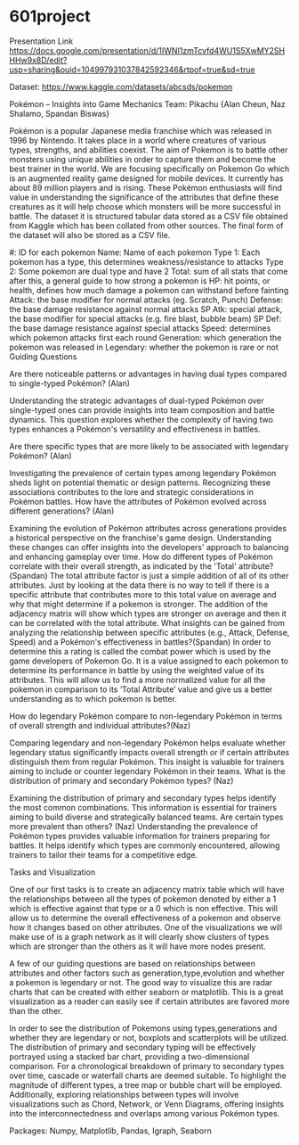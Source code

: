 <!-- #region -->
# 601project

Presentation Link
https://docs.google.com/presentation/d/1IWNI1zmTcvfd4WU1S5XwMY2SHHHw9x8D/edit?usp=sharing&ouid=104997931037842592346&rtpof=true&sd=true

Dataset: https://www.kaggle.com/datasets/abcsds/pokemon

Pokémon – Insights into Game Mechanics 
Team: Pikachu {Alan Cheun, Naz Shalamo, Spandan Biswas} 

Pokémon is a popular Japanese media franchise which was released in 1996 by Nintendo. It takes place in a world  where creatures of various types, strengths, and abilities coexist. The aim of Pokemon is to battle other monsters using unique abilities in order to capture them and become the best trainer in the world. We are focusing specifically on Pokemon Go which is an augmented reality game designed for mobile devices. It currently has about 89 million players and is rising. These Pokémon enthusiasts will find value in understanding the significance of the attributes that define these creatures as it will help choose which monsters will be more successful in battle.
The dataset it is structured tabular data stored as a CSV file obtained from Kaggle which has been collated from other sources. The final form of the dataset will also be stored as a CSV file.


#: ID for each pokemon
Name: Name of each pokemon
Type 1: Each pokemon has a type, this determines weakness/resistance to attacks
Type 2: Some pokemon are dual type and have 2
Total: sum of all stats that come after this, a general guide to how strong a pokemon is
HP: hit points, or health, defines how much damage a pokemon can withstand before fainting
Attack: the base modifier for normal attacks (eg. Scratch, Punch)
Defense: the base damage resistance against normal attacks
SP Atk: special attack, the base modifier for special attacks (e.g. fire blast, bubble beam)
SP Def: the base damage resistance against special attacks
Speed: determines which pokemon attacks first each round
Generation: which generation the pokemon was released in
Legendary: whether the pokemon is rare or not
Guiding Questions 

Are there noticeable patterns or advantages in having dual types compared to single-typed Pokémon? (Alan)

Understanding the strategic advantages of dual-typed Pokémon over single-typed ones can provide insights into team composition and battle dynamics. This question explores whether the complexity of having two types enhances a Pokémon's versatility and effectiveness in battles. 

Are there specific types that are more likely to be associated with legendary Pokémon? (Alan)


Investigating the prevalence of certain types among legendary Pokémon sheds light on potential thematic or design patterns. Recognizing these associations contributes to the lore and strategic considerations in Pokémon battles. 
How have the attributes of Pokémon evolved across different generations? (Alan)


Examining the evolution of Pokémon attributes across generations provides a historical perspective on the franchise's game design. Understanding these changes can offer insights into the developers' approach to balancing and enhancing gameplay over time. 
How do different types of Pokémon correlate with their overall strength, as indicated by the 'Total' attribute?(Spandan)
The total attribute factor is just a simple addition of all of its other attributes. Just by looking at the data there is no way to tell if there is a specific attribute that contributes more to this total value on average and why that might determine if a pokemon is stronger. The addition of the adjacency matrix will show which types are stronger on average and then it can be correlated with the total attribute.
What insights can be gained from analyzing the relationship between specific attributes (e.g., Attack, Defense, Speed) and a Pokémon's effectiveness in battles?(Spandan)
In order to determine this a rating is called the combat power which is used by the game developers of Pokemon Go. It is a value assigned to each pokemon to determine its performance in battle by using the weighted value of its attributes. This will allow us to find a more normalized value for all the pokemon in comparison to its ‘Total Attribute’ value and give us a better understanding as to which pokemon is better.


How do legendary Pokémon compare to non-legendary Pokémon in terms of overall strength and individual attributes?(Naz) 


Comparing legendary and non-legendary Pokémon helps evaluate whether legendary status significantly impacts overall strength or if certain attributes distinguish them from regular Pokémon. This insight is valuable for trainers aiming to include or counter legendary Pokémon in their teams. 
What is the distribution of primary and secondary Pokémon types? (Naz)


Examining the distribution of primary and secondary types helps identify the most common combinations. This information is essential for trainers aiming to build diverse and strategically balanced teams. 
Are certain types more prevalent than others? (Naz)
Understanding the prevalence of Pokémon types provides valuable information for trainers preparing for battles. It helps identify which types are commonly encountered, allowing trainers to tailor their teams for a competitive edge. 

Tasks and Visualization


One of our first tasks is to create an adjacency matrix table which will have the relationships between all the types of pokemon denoted by either a 1 which is effective against that type or a 0 which is non effective. This will allow us to determine the overall effectiveness of a pokemon and observe how it changes based on other attributes. One of the visualizations we will make use of is a graph network as it will clearly show clusters of types which are stronger than the others as it will have more nodes present.


A few of our guiding questions are based on relationships between attributes and other factors such as generation,type,evolution and whether a pokemon is legendary or not. The good way to visualize this are radar charts that can be created with either seaborn  or matplotlib. This is a great visualization as a reader can easily see if certain attributes are favored more than the other.


In order to see the distribution of Pokemons using types,generations and whether they are legendary or not, boxplots and scatterplots will be utilized. The distribution of primary and secondary typing will be effectively portrayed using a stacked bar chart, providing a two-dimensional comparison. For a chronological breakdown of primary to secondary types over time, cascade or waterfall charts are deemed suitable. To highlight the magnitude of different types, a tree map or bubble chart will be employed. Additionally, exploring relationships between types will involve visualizations such as Chord, Network, or Venn Diagrams, offering insights into the interconnectedness and overlaps among various Pokémon types.


Packages: Numpy, Matplotlib, Pandas, Igraph, Seaborn
<!-- #endregion -->
